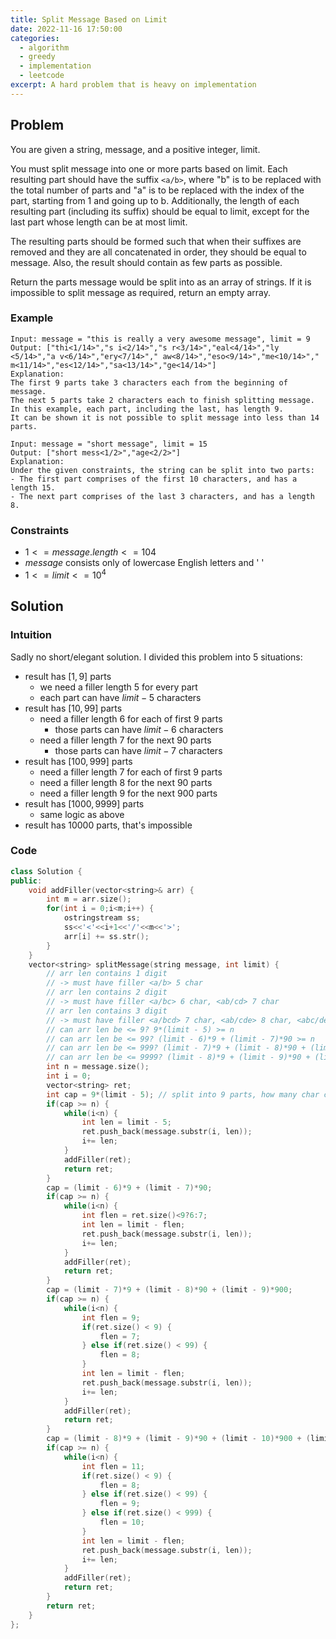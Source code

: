 ```yaml
---
title: Split Message Based on Limit
date: 2022-11-16 17:50:00
categories:
  - algorithm
  - greedy
  - implementation
  - leetcode
excerpt: A hard problem that is heavy on implementation
---
```


## Problem

You are given a string, message, and a positive integer, limit.

You must split message into one or more parts based on limit. Each resulting part should have the suffix `<a/b>`, where "b" is to be replaced with the total number of parts and "a" is to be replaced with the index of the part, starting from 1 and going up to b. Additionally, the length of each resulting part (including its suffix) should be equal to limit, except for the last part whose length can be at most limit.

The resulting parts should be formed such that when their suffixes are removed and they are all concatenated in order, they should be equal to message. Also, the result should contain as few parts as possible.

Return the parts message would be split into as an array of strings. If it is impossible to split message as required, return an empty array.

### Example

```
Input: message = "this is really a very awesome message", limit = 9
Output: ["thi<1/14>","s i<2/14>","s r<3/14>","eal<4/14>","ly <5/14>","a v<6/14>","ery<7/14>"," aw<8/14>","eso<9/14>","me<10/14>"," m<11/14>","es<12/14>","sa<13/14>","ge<14/14>"]
Explanation:
The first 9 parts take 3 characters each from the beginning of message.
The next 5 parts take 2 characters each to finish splitting message.
In this example, each part, including the last, has length 9.
It can be shown it is not possible to split message into less than 14 parts.
```

```
Input: message = "short message", limit = 15
Output: ["short mess<1/2>","age<2/2>"]
Explanation:
Under the given constraints, the string can be split into two parts:
- The first part comprises of the first 10 characters, and has a length 15.
- The next part comprises of the last 3 characters, and has a length 8.
```

### Constraints

- $1 <= message.length <= 104$
- $message$ consists only of lowercase English letters and ' '
- $1 <= limit <= 10^4$

## Solution

### Intuition

Sadly no short/elegant solution. I divided this problem into 5 situations:

- result has $[1,9]$ parts
  - we need a filler length $5$ for every part
  - each part can have $limit - 5$ characters
- result has $[10,99]$ parts
  - need a filler length $6$ for each of first $9$ parts
    - those parts can have $limit - 6$ characters
  - need a filler length $7$ for the next $90$ parts
    - those parts can have $limit - 7$ characters
- result has $[100,999]$ parts
  - need a filler length $7$ for each of first $9$ parts
  - need a filler length $8$ for the next $90$ parts
  - need a filler length $9$ for the next $900$ parts
- result has $[1000,9999]$ parts
  - same logic as above
- result has $10000$ parts, that's impossible

### Code

```cpp
class Solution {
public:
    void addFiller(vector<string>& arr) {
        int m = arr.size();
        for(int i = 0;i<m;i++) {
            ostringstream ss;
            ss<<'<'<<i+1<<'/'<<m<<'>';
            arr[i] += ss.str();
        }
    }
    vector<string> splitMessage(string message, int limit) {
        // arr len contains 1 digit
        // -> must have filler <a/b> 5 char
        // arr len contains 2 digit
        // -> must have filler <a/bc> 6 char, <ab/cd> 7 char
        // arr len contains 3 digit
        // -> must have filler <a/bcd> 7 char, <ab/cde> 8 char, <abc/def> 9 char
        // can arr len be <= 9? 9*(limit - 5) >= n
        // can arr len be <= 99? (limit - 6)*9 + (limit - 7)*90 >= n
        // can arr len be <= 999? (limit - 7)*9 + (limit - 8)*90 + (limit - 9)*900 >= n
        // can arr len be <= 9999? (limit - 8)*9 + (limit - 9)*90 + (limit - 10)*900 + (limit - 11)*9000 >= n
        int n = message.size();
        int i = 0;
        vector<string> ret;
        int cap = 9*(limit - 5); // split into 9 parts, how many char can we handle?
        if(cap >= n) {
            while(i<n) {
                int len = limit - 5;
                ret.push_back(message.substr(i, len));
                i+= len;
            }
            addFiller(ret);
            return ret;
        }
        cap = (limit - 6)*9 + (limit - 7)*90;
        if(cap >= n) {
            while(i<n) {
                int flen = ret.size()<9?6:7;
                int len = limit - flen;
                ret.push_back(message.substr(i, len));
                i+= len;
            }
            addFiller(ret);
            return ret;
        }
        cap = (limit - 7)*9 + (limit - 8)*90 + (limit - 9)*900;
        if(cap >= n) {
            while(i<n) {
                int flen = 9;
                if(ret.size() < 9) {
                    flen = 7;
                } else if(ret.size() < 99) {
                    flen = 8;
                }
                int len = limit - flen;
                ret.push_back(message.substr(i, len));
                i+= len;
            }
            addFiller(ret);
            return ret;
        }
        cap = (limit - 8)*9 + (limit - 9)*90 + (limit - 10)*900 + (limit - 11)*9000;
        if(cap >= n) {
            while(i<n) {
                int flen = 11;
                if(ret.size() < 9) {
                    flen = 8;
                } else if(ret.size() < 99) {
                    flen = 9;
                } else if(ret.size() < 999) {
                    flen = 10;
                }
                int len = limit - flen;
                ret.push_back(message.substr(i, len));
                i+= len;
            }
            addFiller(ret);
            return ret;
        }
        return ret;
    }
};
```
